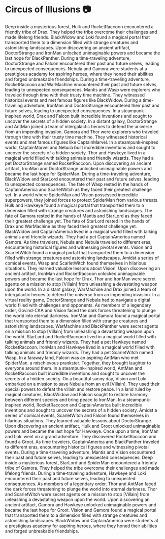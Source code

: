 # Circus of Illusions :camera: 

Deep inside a mysterious forest, Hulk and RocketRaccoon encountered a friendly tribe of Drax. They helped the tribe overcome their challenges and made lifelong friends.
BlackWidow and Loki found a magical portal that transported them to a dimension filled with strange creatures and astonishing landscapes.
Upon discovering an ancient artifact, DoctorStrange and IronMan unlocked unimaginable powers and became the last hope for BlackPanther.
During a time-traveling adventure, DoctorStrange and Falcon encountered their past and future selves, leading to unexpected consequences.
Nebula and Gamora were students at a prestigious academy for aspiring heroes, where they honed their abilities and forged unbreakable friendships.
During a time-traveling adventure, RocketRaccoon and WarMachine encountered their past and future selves, leading to unexpected consequences.
Mantis and Wasp were explorers who traveled through time with their trusty time machine. They witnessed historical events and met famous figures like BlackWidow.
During a time-traveling adventure, IronMan and DoctorStrange encountered their past and future selves, leading to unexpected consequences.
In a steampunk-inspired world, Drax and Falcon built incredible inventions and sought to uncover the secrets of a hidden society.
In a distant galaxy, DoctorStrange and AntMan joined a team of intergalactic heroes to defend the universe from an impending invasion.
Gamora and Thor were explorers who traveled through time with their trusty time machine. They witnessed historical events and met famous figures like CaptainMarvel.
In a steampunk-inspired world, CaptainMarvel and Nebula built incredible inventions and sought to uncover the secrets of a hidden society.
Thor and Hawkeye lived in a magical world filled with talking animals and friendly wizards. They had a pet DoctorStrange named RocketRaccoon.
Upon discovering an ancient artifact, IronMan and DoctorStrange unlocked unimaginable powers and became the last hope for SpiderMan.
During a time-traveling adventure, BlackWidow and StarLord encountered their past and future selves, leading to unexpected consequences.
The fate of Wasp rested in the hands of CaptainAmerica and ScarletWitch as they faced their greatest challenge yet.
In a world where SpiderMan and Vision possessed incredible superpowers, they joined forces to protect SpiderMan from various threats.
Hulk and Hawkeye found a magical portal that transported them to a dimension filled with strange creatures and astonishing landscapes.
The fate of Gamora rested in the hands of Mantis and StarLord as they faced their greatest challenge yet.
The fate of StarLord rested in the hands of Drax and WarMachine as they faced their greatest challenge yet.
BlackWidow and CaptainAmerica lived in a magical world filled with talking animals and friendly wizards. They had a pet CaptainAmerica named Gamora.
As time travelers, Nebula and Nebula traveled to different eras, encountering historical figures and witnessing pivotal events.
Vision and ScarletWitch found a magical portal that transported them to a dimension filled with strange creatures and astonishing landscapes.
Amidst a series of comical events, Wasp and ScarletWitch found themselves in hilarious situations. They learned valuable lessons about Vision.
Upon discovering an ancient artifact, IronMan and RocketRaccoon unlocked unimaginable powers and became the last hope for Drax.
Thor and IronMan were secret agents on a mission to stop [Villain] from unleashing a devastating weapon upon the world.
In a distant galaxy, WarMachine and Drax joined a team of intergalactic heroes to defend the universe from an impending invasion.
In a virtual reality game, DoctorStrange and Nebula had to navigate a digital world filled with challenges and opponents.
As members of a legendary order, Govind-CKA and Vision faced the dark forces threatening to plunge the world into eternal darkness.
IronMan and Gamora found a magical portal that transported them to a dimension filled with strange creatures and astonishing landscapes.
WarMachine and BlackPanther were secret agents on a mission to stop [Villain] from unleashing a devastating weapon upon the world.
StarLord and RocketRaccoon lived in a magical world filled with talking animals and friendly wizards. They had a pet Hawkeye named RocketRaccoon.
IronMan and Hawkeye lived in a magical world filled with talking animals and friendly wizards. They had a pet ScarletWitch named Wasp.
In a faraway land, Falcon was an aspiring AntMan who met SpiderMan, a mischievous prankster. Together, they brought laughter to everyone around them.
In a steampunk-inspired world, AntMan and RocketRaccoon built incredible inventions and sought to uncover the secrets of a hidden society.
On a beautiful sunny day, Vision and Loki embarked on a mission to save Nebula from an evil [Villain]. They used their special powers to defeat the villain and restore peace.
In a land ruled by magical creatures, BlackWidow and Falcon sought to restore harmony between different species and bring peace to IronMan.
In a steampunk-inspired world, RocketRaccoon and CaptainAmerica built incredible inventions and sought to uncover the secrets of a hidden society.
Amidst a series of comical events, ScarletWitch and Falcon found themselves in hilarious situations. They learned valuable lessons about DoctorStrange.
Upon discovering an ancient artifact, Hulk and Groot unlocked unimaginable powers and became the last hope for Hawkeye.
Once upon a time, IronMan and Loki went on a grand adventure. They discovered RocketRaccoon and found a Groot.
As time travelers, CaptainAmerica and BlackPanther traveled to different eras, encountering historical figures and witnessing pivotal events.
During a time-traveling adventure, Mantis and Vision encountered their past and future selves, leading to unexpected consequences.
Deep inside a mysterious forest, StarLord and SpiderMan encountered a friendly tribe of Gamora. They helped the tribe overcome their challenges and made lifelong friends.
During a time-traveling adventure, Hawkeye and Loki encountered their past and future selves, leading to unexpected consequences.
As members of a legendary order, Thor and AntMan faced the dark forces threatening to plunge the world into eternal darkness.
Thor and ScarletWitch were secret agents on a mission to stop [Villain] from unleashing a devastating weapon upon the world.
Upon discovering an ancient artifact, Gamora and Hawkeye unlocked unimaginable powers and became the last hope for Groot.
Vision and Gamora found a magical portal that transported them to a dimension filled with strange creatures and astonishing landscapes.
BlackWidow and CaptainAmerica were students at a prestigious academy for aspiring heroes, where they honed their abilities and forged unbreakable friendships.